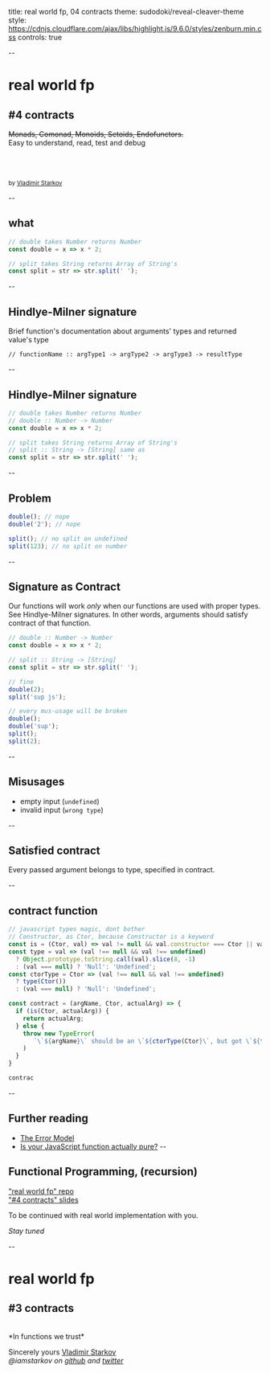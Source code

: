 title: real world fp, 04 contracts
theme: sudodoki/reveal-cleaver-theme
style: https://cdnjs.cloudflare.com/ajax/libs/highlight.js/9.6.0/styles/zenburn.min.css
controls: true

--

# real world fp
## #4 contracts

<del>Monads, Comonad, Monoids, Setoids, Endofunctors.</del>  
Easy to understand, read, test and debug

<br/><br/><br/>
<small>by [Vladimir Starkov](https://iamstarkov.com)</small>

--

## what

```javascript
// double takes Number returns Number
const double = x => x * 2;

// split takes String returns Array of String's
const split = str => str.split(' ');
```
--

## Hindlye-Milner signature

Brief function's documentation about arguments' types and returned value's type

```
// functionName :: argType1 -> argType2 -> argType3 -> resultType
```

--

## Hindlye-Milner signature

```javascript
// double takes Number returns Number
// double :: Number -> Number
const double = x => x * 2;

// split takes String returns Array of String's
// split :: String -> [String] same as
const split = str => str.split(' ');
```

--

## Problem

```js
double(); // nope
double('2'); // nope

split(); // no split on undefined
split(123); // no split on number
```

--

## Signature as Contract

Our functions will work *only* when our functions are used with proper types.
See Hindlye-Milner signatures. In other words, arguments should satisfy contract of that function.

```javascript
// double :: Number -> Number
const double = x => x * 2;

// split :: String -> [String]
const split = str => str.split(' ');

// fine
double(2);
split('sup js');

// every mus-usage will be broken
double();
double('sup');
split();
split(2);
```
--

## Misusages

* empty input (`undefined`)
* invalid input (`wrong type`)

--

## Satisfied contract

Every passed argument belongs to type, specified in contract.

--

## contract function

```javascript
// javascript types magic, dont bother
// Constructor, as Ctor, because Constructor is a keyword
const is = (Ctor, val) => val != null && val.constructor === Ctor || val instanceof Ctor;
const type = val => (val !== null && val !== undefined)
  ? Object.prototype.toString.call(val).slice(8, -1)
  : (val === null) ? 'Null': 'Undefined';
const ctorType = Ctor => (val !== null && val !== undefined)
  ? type(Ctor())
  : (val === null) ? 'Null': 'Undefined';

const contract = (argName, Ctor, actualArg) => {
  if (is(Ctor, actualArg)) {
    return actualArg;
  } else {
    throw new TypeError(
       `\`${argName}\` should be an \`${ctorType(Ctor}\`, but got \`${type(actualArg)}\`: ${actualArg}`;
    )
  }
}

contrac
```


--

## Further reading

* [The Error Model](http://joeduffyblog.com/2016/02/07/the-error-model/)
* [Is your JavaScript function actually pure?](http://staltz.com/is-your-javascript-function-actually-pure.html)
--

## Functional Programming, (recursion)

["real world fp" repo](https://github.com/iamstarkov/fp-js-workshop)  
["#4 contracts" slides](https://iamstarkov.com/fp-js-workshop/03-contracts/)

To be continued with real world implementation with you.

*Stay tuned*

--

# real world fp
## #3 contracts

<br>
*In functions we trust*

Sincerely yours [Vladimir Starkov](https://iamstarkov.com)  
_@iamstarkov on [github](https://github.com/iamstarkov) and [twitter](https://twitter.com/iamstarkov)_
